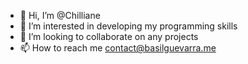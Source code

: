 - 👋 Hi, I’m @Chilliane
- 👀 I’m interested in developing my programming skills 
- 💞️ I’m looking to collaborate on any projects
- 📫 How to reach me contact@basilguevarra.me

<!---
Chilliane/Chilliane is a ✨ special ✨ repository because its `README.md` (this file) appears on your GitHub profile.
You can click the Preview link to take a look at your changes.
--->
